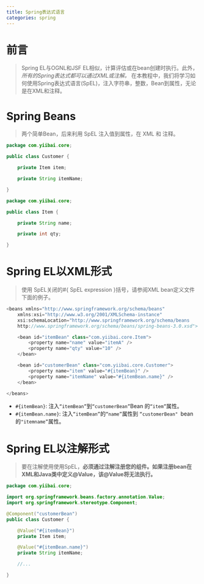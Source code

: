 ```yaml
---
title: Spring表达式语言
categories: spring
---
```


# 前言
> Spring EL与OGNL和JSF EL相似，计算评估或在bean创建时执行。此外，*所有的Spring表达式都可以通过XML或注解。*
在本教程中，我们将学习如何使用Spring表达式语言(SpEL)，注入字符串，整数，Bean到属性，无论是在XML和注释。

# Spring Beans
> 两个简单Bean，后来利用 SpEL 注入值到属性，在 XML 和 注释。

``` java
package com.yiibai.core;

public class Customer {

	private Item item;

	private String itemName;

}
```
``` java
package com.yiibai.core;

public class Item {

	private String name;

	private int qty;

}
```

# Spring EL以XML形式
> 使用 SpEL关闭的#{ SpEL expression }括号，请参阅XML bean定义文件下面的例子。
``` java
<beans xmlns="http://www.springframework.org/schema/beans"
	xmlns:xsi="http://www.w3.org/2001/XMLSchema-instance"
	xsi:schemaLocation="http://www.springframework.org/schema/beans
	http://www.springframework.org/schema/beans/spring-beans-3.0.xsd">

	<bean id="itemBean" class="com.yiibai.core.Item">
		<property name="name" value="itemA" />
		<property name="qty" value="10" />
	</bean>

	<bean id="customerBean" class="com.yiibai.core.Customer">
		<property name="item" value="#{itemBean}" />
		<property name="itemName" value="#{itemBean.name}" />
	</bean>
	
</beans>
```
- `#{itemBean}`: 注入`“itemBean”`到`“customerBean”`Bean 的`“item”`属性。
- `#{itemBean.name}`: 注入`“itemBean”`的`“name”`属性到 `“customerBean" `bean的`"itemname”`属性。

# Spring EL以注解形式
> 要在注解使用使用SpEL，**必须通过注解注册您的组件。如果注册bean在XML和Java类中定义@Value，该@Value将无法执行。**
``` java
package com.yiibai.core;

import org.springframework.beans.factory.annotation.Value;
import org.springframework.stereotype.Component;

@Component("customerBean")
public class Customer {

	@Value("#{itemBean}")
	private Item item;

	@Value("#{itemBean.name}")
	private String itemName;

	//...

}
```